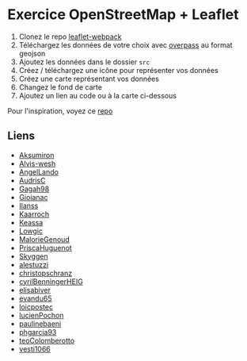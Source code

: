 # Exercice OpenStreetMap + Leaflet

1. Clonez le repo [leaflet-webpack](https://github.com/idris-maps/leaflet-webpack)
2. Téléchargez les données de votre choix avec [overpass](https://overpass-turbo.eu/) au format geojson
3. Ajoutez les données dans le dossier `src`
4. Créez / téléchargez une icône pour représenter vos données
5. Créez une carte représentant vos données
6. Changez le fond de carte
7. Ajoutez un lien au code ou à la carte ci-dessous

Pour l'inspiration, voyez ce [repo](https://github.com/idris-maps/exercice-osm-leaflet)

## Liens

* [Aksumiron]()
* [Alvis-wesh]()
* [AngelLando]()
* [AudrisC]()
* [Gagah98](https://github.com/Gagah98/leaflet-webpack)
* [Gioianac]()
* [Ilanss]()
* [Kaarroch]()
* [Keassa]()
* [Lowgic]()
* [MalorieGenoud]()
* [PriscaHuguenot](https://github.com/PriscaHuguenot/leaflet-webpack)
* [Skyggen]()
* [alestuzzi]()
* [christopschranz]()
* [cyrilBenningerHEIG]()
* [elisabiver]()
* [evandu65]()
* [loicpostec]()
* [lucienPochon]()
* [paulinebaeni]()
* [phgarcia93]()
* [teoColomberotto]()
* [vesti1066]()